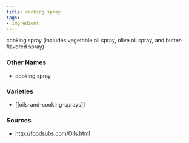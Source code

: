 ```yaml
---
title: cooking spray
tags:
- ingredient
---
```

cooking spray (includes vegetable oil spray, olive oil spray, and butter-flavored spray)

### Other Names

* cooking spray

### Varieties

* [[oils-and-cooking-sprays]]

### Sources
* http://foodsubs.com/Oils.html
